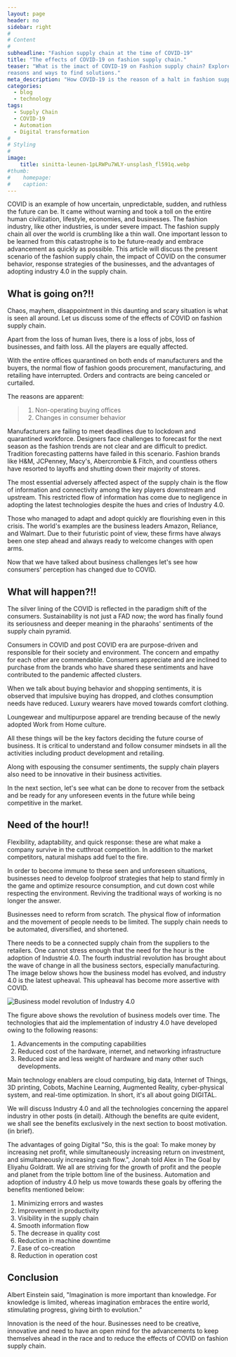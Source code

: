 ```yaml
---
layout: page
header: no
sidebar: right
#
# Content
#
subheadline: "Fashion supply chain at the time of COVID-19"
title: "The effects of COVID-19 on fashion supply chain."
teaser: "What is the imact of COVID-19 on Fashion supply chain? Explore the
reasons and ways to find solutions."
meta_description: "How COVID-19 is the reason of a halt in fashion supply chain."
categories:
  - blog
  - technology
tags:
  - Supply Chain
  - COVID-19
  - Automation 
  - Digital transformation
#
# Styling
#
image:
    title: sinitta-leunen-1pLRWPu7WLY-unsplash_fl591q.webp
#thumb:
#    homepage:
#    caption:
---
```



COVID is an example of how uncertain, unpredictable, sudden, and ruthless the
future can be. It came without warning and took a toll on the entire human
civilization, lifestyle, economies, and businesses. The fashion industry, like
other industries, is under severe impact.  The fashion supply chain all over
the world is crumbling like a thin wall.  One important lesson to be learned
from this catastrophe is to be future-ready and embrace advancement as quickly
as possible. This article will discuss the present scenario of the fashion
supply chain, the impact of COVID on the consumer behavior, response strategies
of the businesses, and the advantages of adopting industry 4.0 in the supply
chain.

## What is going on?!!

Chaos, mayhem, disappointment in this daunting and scary
situation is what is seen all around. Let us discuss some of the effects of COVID on fashion supply chain.

Apart from the loss of human lives, there
is a loss of jobs, loss of businesses, and faith loss.  All the players are
equally affected. 

With the entire offices quarantined on both ends of
manufacturers and the buyers, the normal flow of fashion goods procurement,
manufacturing, and retailing have interrupted. Orders and contracts are being
canceled or curtailed. 

The reasons are apparent: 

>
> 1. Non-operating buying offices
> 2. Changes in consumer behavior
>


Manufacturers are failing to meet deadlines
due to lockdown and quarantined workforce.  Designers face challenges to
forecast for the next season as the fashion trends are not clear and are
difficult to predict. Tradition forecasting patterns have failed in this
scenario. Fashion brands like H&M, JCPenney, Macy's, Abercrombie & Fitch, and
countless others have resorted to layoffs and shutting down their majority of
stores.  

The most essential adversely affected aspect of the supply chain is
the flow of information and connectivity among the key players downstream and
upstream. This restricted flow of information has come due to negligence in
adopting the latest technologies despite the hues and cries of Industry 4.0.

Those who managed to adapt and adopt quickly are flourishing even in this
crisis. The world's examples are the business leaders Amazon, Reliance, and
Walmart. Due to their futuristic point of view, these firms have always been
one step ahead and always ready to welcome changes with open arms.  

Now that we have talked about business challenges let's see how consumers' perception has
changed due to COVID.

## What will happen?!!

The silver lining of the COVID is
reflected in the paradigm shift of the consumers. Sustainability is not just a
FAD now; the word has finally found its seriousness and deeper meaning in the
pharaohs' sentiments of the supply chain pyramid.

Consumers in COVID and post COVID era are purpose-driven and responsible for their society and environment.
The concern and empathy for each other are commendable. Consumers appreciate
and are inclined to purchase from the brands who have shared these sentiments
and have contributed to the pandemic affected clusters.

When we talk about buying behavior and shopping sentiments, it is observed that impulsive buying
has dropped, and clothes consumption needs have reduced. Luxury wearers have
moved towards comfort clothing.

Loungewear and multipurpose apparel are
trending because of the newly adopted Work from Home culture.

All these things will be the key factors deciding the future course of business. It is critical
to understand and follow consumer mindsets in all the activities including
product development and retailing.

Along with espousing the consumer sentiments, the supply chain players also need to be innovative in their
business activities.

In the next section, let's see what can be done to recover
from the setback and be ready for any unforeseen events in the future while
being competitive in the market.

## Need of the hour!!

Flexibility, adaptability, and quick response: these are
what make a company survive in the cutthroat competition. In addition to the
market competitors, natural mishaps add fuel to the fire. 

In order to become
immune to these seen and unforeseen situations, businesses need to develop
foolproof strategies that help to stand firmly in the game and optimize
resource consumption, and cut down cost while respecting the environment.
Reviving the traditional ways of working is no longer the answer. 

Businesses need to reform from scratch. The physical flow of information and the movement
of people needs to be limited. The supply chain needs to be automated,
diversified, and shortened. 

There needs to be a connected supply chain from the
suppliers to the retailers.  One cannot stress enough that the need for the
hour is the adoption of Industrie 4.0. The fourth industrial revolution has
brought about the wave of change in all the business sectors, especially
manufacturing. The image below shows how the business model has evolved, and
industry 4.0 is the latest upheaval. This upheaval has become more assertive
with COVID.

![Business model revolution of Industry
4.0](https://res.cloudinary.com/jitendrasingh/image/upload/v1600009714/fashionliteracy/Capture_j8pxym.webp)


The figure above shows the revolution of business models over time. The
technologies that aid the implementation of industry 4.0 have developed owing
to the following reasons:

1. Advancements in the computing capabilities
2. Reduced cost of the hardware, internet, and networking infrastructure
3. Reduced size and less weight of hardware and many other such developments.

Main technology enablers are cloud computing, big data, Internet of Things, 3D
printing, Cobots, Machine Learning, Augmented Reality, cyber-physical system,
and real-time optimization. In short, it's all about going DIGITAL.

We will discuss Industry 4.0 and all the technologies concerning the apparel
industry in other posts (in detail).  Although the benefits are quite evident,
we shall see the benefits exclusively in the next section to boost motivation.
(in brief).

The advantages of going Digital "So, this is the goal: To make money by
increasing net profit, while simultaneously increasing return on investment,
and simultaneously increasing cash flow.", Jonah told Alex in The Goal by
Eliyahu Goldratt. We all are striving for the growth of profit and the people
and planet from the triple bottom line of the business. Automation and adoption
of industry 4.0 help us move towards these goals by offering the benefits
mentioned below:

1. Minimizing errors and wastes
2. Improvement in productivity
3. Visibility in the supply chain
4. Smooth information flow
5. The decrease in quality cost
6. Reduction in machine downtime
7. Ease of co-creation
8. Reduction in operation cost

## Conclusion

Albert Einstein said, "Imagination is more important than knowledge.
For knowledge is limited, whereas imagination embraces the entire world,
stimulating progress, giving birth to evolution."

Innovation is the need of the hour. Businesses need to be creative, innovative
and need to have an open mind for the advancements to keep themselves
ahead in the race and to reduce the effects of COVID on fashion supply chain.

